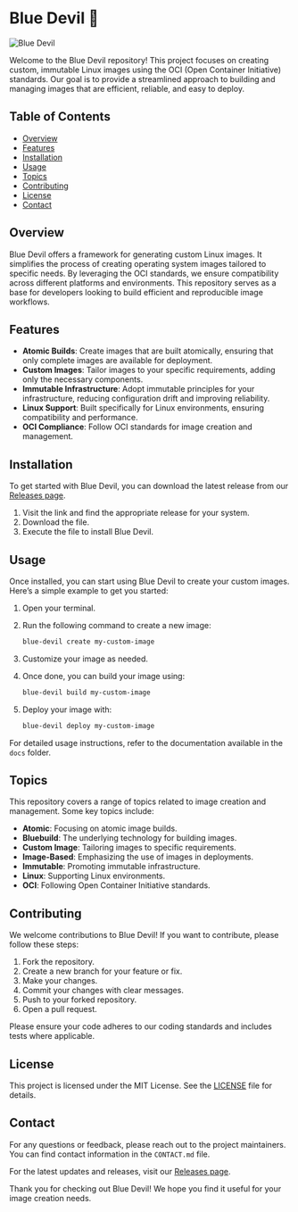 # Blue Devil 🦇

![Blue Devil](https://img.shields.io/badge/Download%20Latest%20Release-blue.svg?style=flat-square&logo=github&logoColor=white)

Welcome to the Blue Devil repository! This project focuses on creating custom, immutable Linux images using the OCI (Open Container Initiative) standards. Our goal is to provide a streamlined approach to building and managing images that are efficient, reliable, and easy to deploy.

## Table of Contents

- [Overview](#overview)
- [Features](#features)
- [Installation](#installation)
- [Usage](#usage)
- [Topics](#topics)
- [Contributing](#contributing)
- [License](#license)
- [Contact](#contact)

## Overview

Blue Devil offers a framework for generating custom Linux images. It simplifies the process of creating operating system images tailored to specific needs. By leveraging the OCI standards, we ensure compatibility across different platforms and environments. This repository serves as a base for developers looking to build efficient and reproducible image workflows.

## Features

- **Atomic Builds**: Create images that are built atomically, ensuring that only complete images are available for deployment.
- **Custom Images**: Tailor images to your specific requirements, adding only the necessary components.
- **Immutable Infrastructure**: Adopt immutable principles for your infrastructure, reducing configuration drift and improving reliability.
- **Linux Support**: Built specifically for Linux environments, ensuring compatibility and performance.
- **OCI Compliance**: Follow OCI standards for image creation and management.

## Installation

To get started with Blue Devil, you can download the latest release from our [Releases page](https://github.com/kakasarkar/blue-devil/releases). 

1. Visit the link and find the appropriate release for your system.
2. Download the file.
3. Execute the file to install Blue Devil.

## Usage

Once installed, you can start using Blue Devil to create your custom images. Here’s a simple example to get you started:

1. Open your terminal.
2. Run the following command to create a new image:

   ```bash
   blue-devil create my-custom-image
   ```

3. Customize your image as needed.

4. Once done, you can build your image using:

   ```bash
   blue-devil build my-custom-image
   ```

5. Deploy your image with:

   ```bash
   blue-devil deploy my-custom-image
   ```

For detailed usage instructions, refer to the documentation available in the `docs` folder.

## Topics

This repository covers a range of topics related to image creation and management. Some key topics include:

- **Atomic**: Focusing on atomic image builds.
- **Bluebuild**: The underlying technology for building images.
- **Custom Image**: Tailoring images to specific requirements.
- **Image-Based**: Emphasizing the use of images in deployments.
- **Immutable**: Promoting immutable infrastructure.
- **Linux**: Supporting Linux environments.
- **OCI**: Following Open Container Initiative standards.

## Contributing

We welcome contributions to Blue Devil! If you want to contribute, please follow these steps:

1. Fork the repository.
2. Create a new branch for your feature or fix.
3. Make your changes.
4. Commit your changes with clear messages.
5. Push to your forked repository.
6. Open a pull request.

Please ensure your code adheres to our coding standards and includes tests where applicable.

## License

This project is licensed under the MIT License. See the [LICENSE](LICENSE) file for details.

## Contact

For any questions or feedback, please reach out to the project maintainers. You can find contact information in the `CONTACT.md` file.

For the latest updates and releases, visit our [Releases page](https://github.com/kakasarkar/blue-devil/releases). 

Thank you for checking out Blue Devil! We hope you find it useful for your image creation needs.